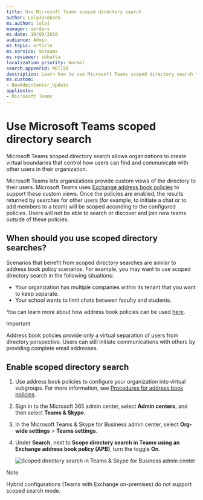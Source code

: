 ```yaml
---
title: Use Microsoft Teams scoped directory search
author: LolaJacobsen
ms.author: lolaj
manager: serdars
ms.date: 10/09/2018
audience: Admin
ms.topic: article
ms.service: msteams
ms.reviewer: sbhatta
localization_priority: Normal
search.appverid: MET150
description: Learn how to use Microsoft Teams scoped directory search to provide customized views of the directory.
ms.custom:
- NewAdminCenter_Update
appliesto: 
- Microsoft Teams
---
```



# Use Microsoft Teams scoped directory search

Microsoft Teams scoped directory search allows organizations to create virtual boundaries that control how users can find and communicate with other users in their organization.

Microsoft Teams lets organizations provide custom views of the directory to their users. Microsoft Teams uses [Exchange address book policies](https://docs.microsoft.com/en-us/Exchange/email-addresses-and-address-books/address-book-policies/address-book-policies?view=exchserver-2019) to support these custom views. Once the policies are enabled, the results returned by searches for other users (for example, to initiate a chat or to add members to a team) will be scoped according to the configured policies. Users will not be able to search or discover and join new teams outside of these policies. 

## When should you use scoped directory searches?

Scenarios that benefit from scoped directory searches are similar to address book policy scenarios. For example, you may want to use scoped directory search in the following situations:

- Your organization has multiple companies within its tenant that you want to keep separate. 
- Your school wants to limit chats between faculty and students. 
 
You can learn more about how address book policies can be used [here](https://docs.microsoft.com/en-us/Exchange/email-addresses-and-address-books/address-book-policies/abp-scenarios?view=exchserver-2019).

> [!IMPORTANT]
> Address book policies provide only a virtual separation of users from directory perspective. Users can still initiate communications with others by providing complete email addresses. 

## Enable scoped directory search

1.	Use address book policies to configure your organization into virtual subgroups. For more information, see [Procedures for address book policies](https://docs.microsoft.com/en-us/Exchange/email-addresses-and-address-books/address-book-policies/abp-procedures?view=exchserver-2019).

2.  Sign in to the Microsoft 365 admin center, select **Admin centers**, and then select **Teams & Skype**.
 
3.	In the Microsoft Teams & Skype for Business admin center, select **Org-wide settings** > **Teams settings**.

4.	Under **Search**, next to **Scope directory search in Teams using an Exchange address book policy (APB)**, turn the toggle **On**. 

    ![Scoped directory search in Teams & Skype for Business admin center](media/teams-scoped-directory-search-image1.png)

> [!NOTE]
> Hybrid configurations (Teams with Exchange on-premises) do not support scoped search mode. 

